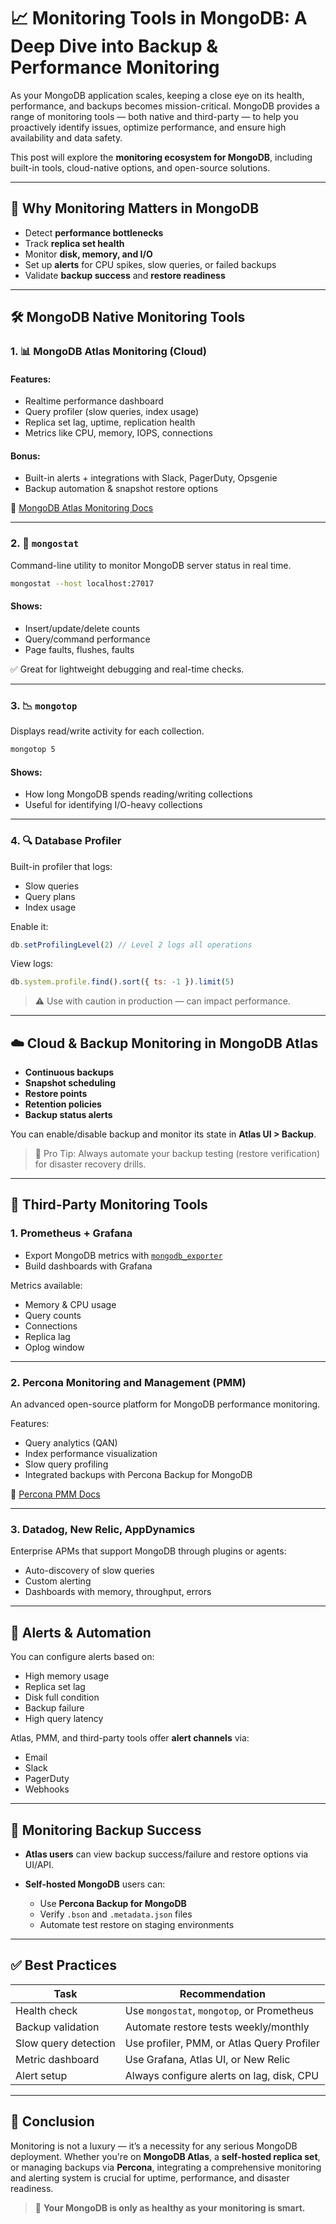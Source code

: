 

# 📈 Monitoring Tools in MongoDB: A Deep Dive into Backup & Performance Monitoring

As your MongoDB application scales, keeping a close eye on its health, performance, and backups becomes mission-critical. MongoDB provides a range of monitoring tools — both native and third-party — to help you proactively identify issues, optimize performance, and ensure high availability and data safety.

This post will explore the **monitoring ecosystem for MongoDB**, including built-in tools, cloud-native options, and open-source solutions.

---

## 🧠 Why Monitoring Matters in MongoDB

* Detect **performance bottlenecks**
* Track **replica set health**
* Monitor **disk, memory, and I/O**
* Set up **alerts** for CPU spikes, slow queries, or failed backups
* Validate **backup success** and **restore readiness**

---

## 🛠️ MongoDB Native Monitoring Tools

### 1. 📊 **MongoDB Atlas Monitoring (Cloud)**

#### Features:

* Realtime performance dashboard
* Query profiler (slow queries, index usage)
* Replica set lag, uptime, replication health
* Metrics like CPU, memory, IOPS, connections

#### Bonus:

* Built-in alerts + integrations with Slack, PagerDuty, Opsgenie
* Backup automation & snapshot restore options

🔗 [MongoDB Atlas Monitoring Docs](https://www.mongodb.com/docs/atlas/monitoring/)

---

### 2. 🧪 **`mongostat`**

Command-line utility to monitor MongoDB server status in real time.

```bash
mongostat --host localhost:27017
```

#### Shows:

* Insert/update/delete counts
* Query/command performance
* Page faults, flushes, faults

✅ Great for lightweight debugging and real-time checks.

---

### 3. 📉 **`mongotop`**

Displays read/write activity for each collection.

```bash
mongotop 5
```

#### Shows:

* How long MongoDB spends reading/writing collections
* Useful for identifying I/O-heavy collections

---

### 4. 🔍 **Database Profiler**

Built-in profiler that logs:

* Slow queries
* Query plans
* Index usage

Enable it:

```js
db.setProfilingLevel(2) // Level 2 logs all operations
```

View logs:

```js
db.system.profile.find().sort({ ts: -1 }).limit(5)
```

> ⚠️ Use with caution in production — can impact performance.

---

## ☁️ Cloud & Backup Monitoring in MongoDB Atlas

* **Continuous backups**
* **Snapshot scheduling**
* **Restore points**
* **Retention policies**
* **Backup status alerts**

You can enable/disable backup and monitor its state in **Atlas UI > Backup**.

> 🧷 Pro Tip: Always automate your backup testing (restore verification) for disaster recovery drills.

---

## 🧰 Third-Party Monitoring Tools

### 1. **Prometheus + Grafana**

* Export MongoDB metrics with [`mongodb_exporter`](https://github.com/percona/mongodb_exporter)
* Build dashboards with Grafana

Metrics available:

* Memory & CPU usage
* Query counts
* Connections
* Replica lag
* Oplog window

---

### 2. **Percona Monitoring and Management (PMM)**

An advanced open-source platform for MongoDB performance monitoring.

Features:

* Query analytics (QAN)
* Index performance visualization
* Slow query profiling
* Integrated backups with Percona Backup for MongoDB

🔗 [Percona PMM Docs](https://www.percona.com/software/pmm)

---

### 3. **Datadog, New Relic, AppDynamics**

Enterprise APMs that support MongoDB through plugins or agents:

* Auto-discovery of slow queries
* Custom alerting
* Dashboards with memory, throughput, errors

---

## 📢 Alerts & Automation

You can configure alerts based on:

* High memory usage
* Replica set lag
* Disk full condition
* Backup failure
* High query latency

Atlas, PMM, and third-party tools offer **alert channels** via:

* Email
* Slack
* PagerDuty
* Webhooks

---

## 🧾 Monitoring Backup Success

* **Atlas users** can view backup success/failure and restore options via UI/API.
* **Self-hosted MongoDB** users can:

  * Use **Percona Backup for MongoDB**
  * Verify `.bson` and `.metadata.json` files
  * Automate test restore on staging environments

---

## ✅ Best Practices

| Task                 | Recommendation                             |
| -------------------- | ------------------------------------------ |
| Health check         | Use `mongostat`, `mongotop`, or Prometheus |
| Backup validation    | Automate restore tests weekly/monthly      |
| Slow query detection | Use profiler, PMM, or Atlas Query Profiler |
| Metric dashboard     | Use Grafana, Atlas UI, or New Relic        |
| Alert setup          | Always configure alerts on lag, disk, CPU  |

---

## 🧩 Conclusion

Monitoring is not a luxury — it’s a necessity for any serious MongoDB deployment. Whether you're on **MongoDB Atlas**, a **self-hosted replica set**, or managing backups via **Percona**, integrating a comprehensive monitoring and alerting system is crucial for uptime, performance, and disaster readiness.

> 🎯 **Your MongoDB is only as healthy as your monitoring is smart.**

